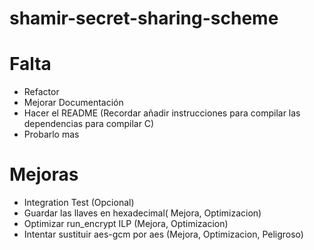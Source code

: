 # shamir-secret-sharing-scheme

# Falta
- Refactor
- Mejorar Documentación
- Hacer el README (Recordar añadir instrucciones para compilar las dependencias para compilar C)
- Probarlo mas

# Mejoras
- Integration Test (Opcional)
- Guardar las llaves en hexadecimal( Mejora, Optimizacion)
- Optimizar run_encrypt ILP (Mejora, Optimizacion)
- Intentar sustituir aes-gcm por aes (Mejora, Optimizacion, Peligroso)

